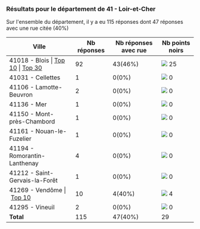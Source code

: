 ### Résultats pour le département de 41 - Loir-et-Cher

Sur l'ensemble du département, il y a eu 115 réponses dont 47 réponses avec une rue citée (40%)

| Ville | Nb réponses | Nb réponses avec rue | Nb points noirs |
|-------------|-------------|----------------------|-----------------|
|41018 - Blois&nbsp;&#124;&nbsp;<a href='41018 - Blois_top10.md'>Top 10</a>&nbsp;&#124;&nbsp;<a href='41018 - Blois_top25.md'>Top 30</a>|92|43(46%)|<img src="../../img/bar_86.gif" />&nbsp;25|
|41031 - Cellettes|1|0(0%)|<img src="../../img/bar_0.gif" />&nbsp;0|
|41106 - Lamotte-Beuvron|2|0(0%)|<img src="../../img/bar_0.gif" />&nbsp;0|
|41136 - Mer|1|0(0%)|<img src="../../img/bar_0.gif" />&nbsp;0|
|41150 - Mont-près-Chambord|1|0(0%)|<img src="../../img/bar_0.gif" />&nbsp;0|
|41161 - Nouan-le-Fuzelier|1|0(0%)|<img src="../../img/bar_0.gif" />&nbsp;0|
|41194 - Romorantin-Lanthenay|4|0(0%)|<img src="../../img/bar_0.gif" />&nbsp;0|
|41212 - Saint-Gervais-la-Forêt|1|0(0%)|<img src="../../img/bar_0.gif" />&nbsp;0|
|41269 - Vendôme&nbsp;&#124;&nbsp;<a href='41269 - Vendôme_top4.md'>Top 10</a>|10|4(40%)|<img src="../../img/bar_13.gif" />&nbsp;4|
|41295 - Vineuil|2|0(0%)|<img src="../../img/bar_0.gif" />&nbsp;0|
| **Total** |115|47(40%)|29|
